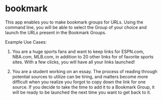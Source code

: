 # bookmark

This app enables you to make bookmark groups for URLs. Using the command line, you will be able to select the Group of your choice and launch the URLs present in the Bookmark Groups.

Example Use Cases:

1) You are a huge sports fans and want to keep links for ESPN.com, NBA.com, MLB.com, in addition to 20 other links for of favorite sports sites. With a few clicks, you will have all your links launched!

2) You are a student working on an essay. The process of reading through potential sources to utilize can be tiring, and matters become more difficult when you realize you forgot to copy down the link for one source. If you decide to take the time to add it to a Bookmark Group, it will be ready to be launched the next time you want to get back to it.
